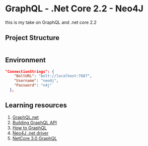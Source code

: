 # GraphQL - .Net Core 2.2 - Neo4J
this is my take on GraphQL and .net core 2.2

## Project Structure
```

```

## Environment
```json
"ConnectionStrings": {
    "BoltURL": "bolt://localhost:7687",
    "Username": "neo4j",
    "Password": "n4j"
  },

```

## Learning resources
1. [GraphQL.net](https://graphql-dotnet.github.io/)
1. [Building GraphQL API](https://fullstackmark.com/post/17/building-a-graphql-api-with-aspnet-core-2-and-entity-framework-core)
1. [How to GraphQL](https://www.howtographql.com/)
1. [Neo4J .net driver](https://neo4j.com/developer/dotnet/)
1. [NetCore 3.0 GraphQL](https://dev.to/dotnet/learn-how-you-can-use-graphql-in-net-core-and-c-4h96) 